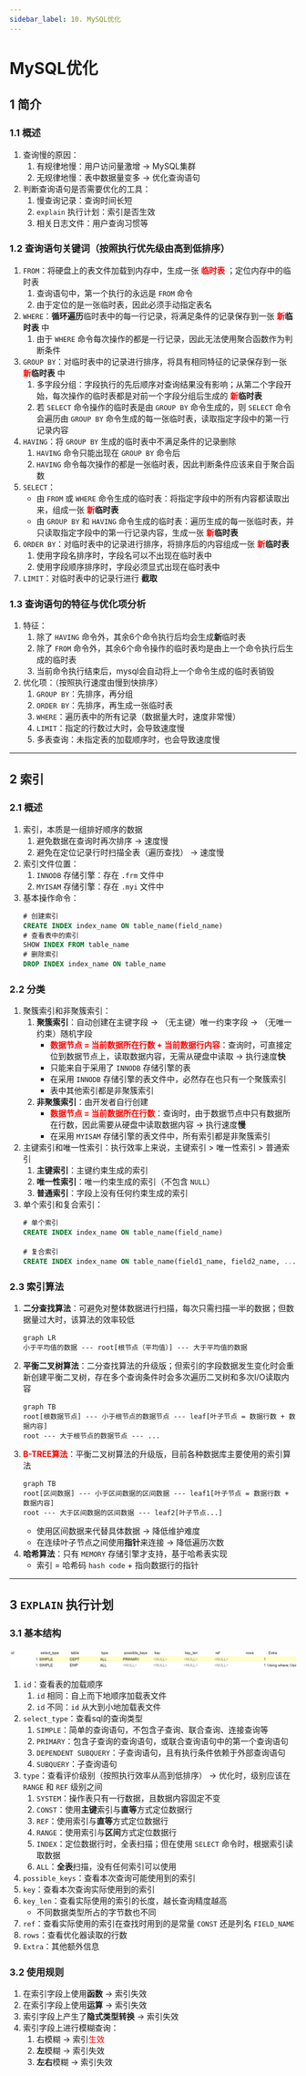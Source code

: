 ```yaml
---
sidebar_label: 10. MySQL优化
---
```


# MySQL优化

## 1 简介
### 1.1 概述
1. 查询慢的原因：
    1. 有规律地慢：用户访问量激增 &rarr; MySQL集群
    2. 无规律地慢：表中数据量变多 &rarr; 优化查询语句
2. 判断查询语句是否需要优化的工具：
    1. 慢查询记录：查询时间长短
    2. `explain` 执行计划：索引是否生效
    3. 相关日志文件：用户查询习惯等

### 1.2 查询语句关键词（按照执行优先级由高到低排序）
1. `FROM`：将硬盘上的表文件加载到内存中，生成一张 **<font color="red">临时表</font>** ；定位内存中的临时表
    1. 查询语句中，第一个执行的永远是 `FROM` 命令
    2. 由于定位的是一张临时表，因此必须手动指定表名
2. `WHERE`：**循环遍历**临时表中的每一行记录，将满足条件的记录保存到一张 **<font color="red">新</font>临时表** 中
    1. 由于 `WHERE` 命令每次操作的都是一行记录，因此无法使用聚合函数作为判断条件
3. `GROUP BY`：对临时表中的记录进行排序，将具有相同特征的记录保存到一张 **<font color="red">新</font>临时表** 中
    1. 多字段分组：字段执行的先后顺序对查询结果没有影响；从第二个字段开始，每次操作的临时表都是对前一个字段分组后生成的 **<font color="red">新</font>临时表**
    2. 若 `SELECT` 命令操作的临时表是由 `GROUP BY` 命令生成的，则 `SELECT` 命令会遍历由 `GROUP BY` 命令生成的每一张临时表，读取指定字段中的第一行记录内容
4. `HAVING`：将 `GROUP BY` 生成的临时表中不满足条件的记录删除
    1. `HAVING` 命令只能出现在 `GROUP BY` 命令后
    2. `HAVING` 命令每次操作的都是一张临时表，因此判断条件应该来自于聚合函数
5. `SELECT`：
    - 由 `FROM` 或 `WHERE` 命令生成的临时表：将指定字段中的所有内容都读取出来，组成一张 **<font color="red">新</font>临时表**
    - 由 `GROUP BY` 和 `HAVING` 命令生成的临时表：遍历生成的每一张临时表，并只读取指定字段中的第一行记录内容，生成一张 **<font color="red">新</font>临时表**
6. `ORDER BY`：对临时表中的记录进行排序，将排序后的内容组成一张 **<font color="red">新</font>临时表** 
    1. 使用字段名排序时，字段名可以不出现在临时表中
    2. 使用字段顺序排序时，字段必须显式出现在临时表中
7. `LIMIT`：对临时表中的记录行进行 **截取**

### 1.3 查询语句的特征与优化项分析
1. 特征：
    1. 除了 `HAVING` 命令外，其余6个命令执行后均会生成**新**临时表
    2. 除了 `FROM` 命令外，其余6个命令操作的临时表均是由上一个命令执行后生成的临时表
    3. 当前命令执行结束后，mysql会自动将上一个命令生成的临时表销毁
2. 优化项：（按照执行速度由慢到快排序）
    1. `GROUP BY`：先排序，再分组
    2. `ORDER BY`：先排序，再生成一张临时表
    3. `WHERE`：遍历表中的所有记录（数据量大时，速度非常慢）
    4. `LIMIT`：指定的行数过大时，会导致速度慢
    5. 多表查询：未指定表的加载顺序时，也会导致速度慢

---

## 2 索引
### 2.1 概述
1. 索引，本质是一组排好顺序的数据
    1. 避免数据在查询时再次排序 &rarr; 速度慢
    2. 避免在定位记录行时扫描全表（遍历查找） &rarr; 速度慢
2. 索引文件位置：
    1. `INNODB` 存储引擎：存在 `.frm` 文件中
    2. `MYISAM` 存储引擎：存在 `.myi` 文件中
3. 基本操作命令：
    ```sql showLineNumbers
    # 创建索引
    CREATE INDEX index_name ON table_name(field_name)
    # 查看表中的索引
    SHOW INDEX FROM table_name
    # 删除索引
    DROP INDEX index_name ON table_name
    ```

### 2.2 分类
1. 聚簇索引和非聚簇索引：
    1. **聚簇索引**：自动创建在主键字段 &rarr; （无主键）唯一约束字段 &rarr; （无唯一约束）随机字段
        - **<font color="red">数据节点 = 当前数据所在行数 + 当前数据行内容</font>**：查询时，可直接定位到数据节点上，读取数据内容，无需从硬盘中读取 &rarr; 执行速度**快**
        - 只能来自于采用了 `INNODB` 存储引擎的表
        - 在采用 `INNODB` 存储引擎的表文件中，必然存在也只有一个聚簇索引
        - 表中其他索引都是非聚簇索引
    2. **非聚簇索引**：由开发者自行创建
        - **<font color="red">数据节点 = 当前数据所在行数</font>**：查询时，由于数据节点中只有数据所在行数，因此需要从硬盘中读取数据内容 &rarr; 执行速度**慢**
        - 在采用 `MYISAM` 存储引擎的表文件中，所有索引都是非聚簇索引
2. 主键索引和唯一性索引：执行效率上来说，主键索引 &gt; 唯一性索引 &gt; 普通索引
    1. **主键索引**：主键约束生成的索引
    2. **唯一性索引**：唯一约束生成的索引（不包含 `NULL`）
    3. **普通索引**：字段上没有任何约束生成的索引
3. 单个索引和复合索引：
    ```sql showLineNumbers
    # 单个索引
    CREATE INDEX index_name ON table_name(field_name)

    # 复合索引
    CREATE INDEX index_name ON table_name(field1_name, field2_name, ...)
    ```

### 2.3 索引算法
1. **二分查找算法**：可避免对整体数据进行扫描，每次只需扫描一半的数据；但数据量过大时，该算法的效率较低
    ```mermaid
    graph LR
    小于平均值的数据 --- root[根节点（平均值）] --- 大于平均值的数据
    ```
2. **平衡二叉树算法**：二分查找算法的升级版；但索引的字段数据发生变化时会重新创建平衡二叉树，存在多个查询条件时会多次遍历二叉树和多次I/O读取内容
    ```mermaid
    graph TB
    root[根数据节点] --- 小于根节点的数据节点 --- leaf[叶子节点 = 数据行数 + 数据内容]
    root --- 大于根节点的数据节点 --- ...
    ```
3. **<font color="red">B-TREE算法</font>**：平衡二叉树算法的升级版，目前各种数据库主要使用的索引算法
    ```mermaid
    graph TB
    root[区间数据] --- 小于区间数据的区间数据 --- leaf1[叶子节点 = 数据行数 + 数据内容]
    root --- 大于区间数据的区间数据 --- leaf2[叶子节点...]
    
    ```
    - 使用区间数据来代替具体数据 &rarr; 降低维护难度
    - 在连续叶子节点之间使用**指针**来连接 &rarr; 降低遍历次数
4. **哈希算法**：只有 `MEMORY` 存储引擎才支持，基于哈希表实现
    - 索引 = 哈希码 `hash code` + 指向数据行的指针

---

## 3 `EXPLAIN` 执行计划
### 3.1 基本结构
![Explain Structure](./img/10.1.explain_structure.jpg)
1. `id`：查看表的加载顺序
    1. `id` 相同：自上而下地顺序加载表文件
    2. `id` 不同：`id` 从大到小地加载表文件
2. `select_type`：查看sql的查询类型
    1. `SIMPLE`：简单的查询语句，不包含子查询、联合查询、连接查询等
    2. `PRIMARY`：包含子查询的查询语句，或联合查询语句中的第一个查询语句
    3. `DEPENDENT SUBQUERY`：子查询语句，且有执行条件依赖于外部查询语句
    4. `SUBQUERY`：子查询语句
3. `type`：查看评价级别（按照执行效率从高到低排序） &rarr; 优化时，级别应该在 `RANGE` 和 `REF` 级别之间
    1. `SYSTEM`：操作表只有一行数据，且数据内容固定不变
    2. `CONST`：使用**主键**索引与**直等**方式定位数据行
    3. `REF`：使用索引与**直等**方式定位数据行
    4. `RANGE`：使用索引与**区间**方式定位数据行
    5. `INDEX`：定位数据行时，全表扫描；但在使用 `SELECT` 命令时，根据索引读取数据
    6. `ALL`：**全表**扫描，没有任何索引可以使用
4. `possible_keys`：查看本次查询可能使用到的索引
5. `key`：查看本次查询实际使用到的索引
6. `key_len`：查看实际使用的索引的长度，越长查询精度越高
    - 不同数据类型所占的字节数也不同
7. `ref`：查看实际使用的索引在查找时用到的是常量 `CONST` 还是列名 `FIELD_NAME`
8. `rows`：查看优化器读取的行数
9. `Extra`：其他额外信息

### 3.2 使用规则
1. 在索引字段上使用**函数** &rarr; 索引失效
2. 在索引字段上使用**运算** &rarr; 索引失效
3. 索引字段上产生了**隐式类型转换** &rarr; 索引失效
4. 索引字段上进行模糊查询：
    1. 右模糊 &rarr; 索引<font color="red">生效</font>
    2. **左**模糊 &rarr; 索引失效
    3. **左右**模糊 &rarr; 索引失效